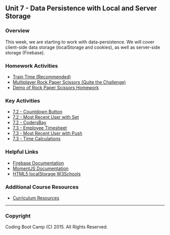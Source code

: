 ## Unit 7 - Data Persistence with Local and Server Storage

### Overview

This week, we are starting to work with data-persistence. We will cover client-side data storage (localStorage and cookies), as well as server-side storage (Firebase).

### Homework Activities

* [Train Time (Recommended)](../homework/07-firebase/Instructions/Homework_Train_Activity_Basic.md)
* [Multiplayer Rock Paper Scissors (Quite the Challenge)](../homework/07-firebase/Instructions/Homework_RPS_Activity_Challenge.md)
* [Demo of Rock Paper Scissors Homework](../homework/07-firebase/Instructions/RPS_Video.mov)

### Key Activities

* [7.2 - Countdown Button](Activities/11-countdownbutton)
* [7.2 - Most Recent User with Set](Activities/18-Push)
* [7.2 - CodersBay](Activities/14-codersbay)
* [7.3 - Employee Timesheet](Activities/17-TimeSheet)
* [7.3 - Most Recent User with Push](Activities/18-Push)
* [7.3 - Time Calculations](Activities/17-TimeSheet)

### Helpful Links

* [Firebase Documentation](https://firebase.google.com/docs/)
* [MomentJS Documentation](http://momentjs.com/)
* [HTML5 localStorage W3Schools](http://www.w3schools.com/html/html5_webstorage.asp)

### Additional Course Resources

* [Curriculum Resources](https://github.com/coding-boot-camp/curriculum-resources)

- - -

### Copyright

Coding Boot Camp (C) 2015. All Rights Reserved.
